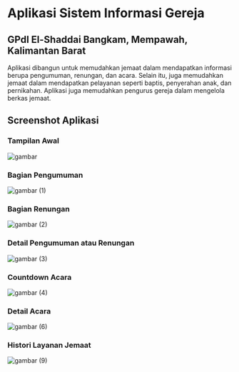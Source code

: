 # Aplikasi Sistem Informasi Gereja
## GPdI El-Shaddai Bangkam, Mempawah, Kalimantan Barat

Aplikasi dibangun untuk memudahkan jemaat dalam mendapatkan informasi berupa pengumuman, renungan, dan acara.
Selain itu, juga memudahkan jemaat dalam mendapatkan pelayanan seperti baptis, penyerahan anak, dan pernikahan.
Aplikasi juga memudahkan pengurus gereja dalam mengelola berkas jemaat.

## Screenshot Aplikasi
### Tampilan Awal
![gambar](https://github.com/madhiyono/gpdibangkam-app/assets/90192097/0ef1fd21-692e-429d-a872-64c6fd476499)
### Bagian Pengumuman
![gambar (1)](https://github.com/madhiyono/gpdibangkam-app/assets/90192097/d9540fdf-f3c1-44c7-859d-f442475267c5)
### Bagian Renungan
![gambar (2)](https://github.com/madhiyono/gpdibangkam-app/assets/90192097/4aedf528-b884-48d7-a460-ae6a0a01b677)
### Detail Pengumuman atau Renungan
![gambar (3)](https://github.com/madhiyono/gpdibangkam-app/assets/90192097/0927343f-a7e7-4e74-a3c7-2d5f7d7f3a84)
### Countdown Acara
![gambar (4)](https://github.com/madhiyono/gpdibangkam-app/assets/90192097/887642ea-2cf8-4dbe-b9ec-7aa7463b222f)
### Detail Acara
![gambar (6)](https://github.com/madhiyono/gpdibangkam-app/assets/90192097/fd47a56f-0d69-4c08-ab3a-90e8e52fc3a8)
### Histori Layanan Jemaat
![gambar (9)](https://github.com/madhiyono/gpdibangkam-app/assets/90192097/b8d615bc-8f55-414e-8aee-cc987310b54d)
